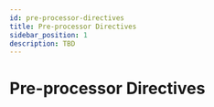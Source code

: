 ```yaml
---
id: pre-processor-directives
title: Pre-processor Directives
sidebar_position: 1
description: TBD
---
```


# Pre-processor Directives
